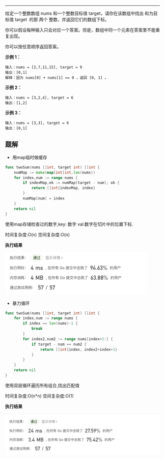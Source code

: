 ***
>
给定一个整数数组 nums 和一个整数目标值 target，请你在该数组中找出 和为目标值 target  的那 两个 整数，并返回它们的数组下标。

你可以假设每种输入只会对应一个答案。但是，数组中同一个元素在答案里不能重复出现。

你可以按任意顺序返回答案。


**示例 1：**
```
输入：nums = [2,7,11,15], target = 9
输出：[0,1]
解释：因为 nums[0] + nums[1] == 9 ，返回 [0, 1] 。
```
**示例 2：**
```
输入：nums = [3,2,4], target = 6
输出：[1,2]
```
**示例 3：**
```
输入：nums = [3,3], target = 6
输出：[0,1]
```

## 题解
- 用map临时做缓存

```go
func twoSum(nums []int, target int) []int {
    numMap := make(map[int]int,len(nums))
    for index,num := range nums {
        if indexMap,ok := numMap[target - num]; ok {
            return []int{indexMap, index}
        }
        numMap[num] = index
    }
    return nil
}
```

使用map存储检查过的数字,key: 数字 val:数字在切片中的位置下标.

时间复杂度:O(n)
空间复杂度:O(n)

**执行结果**

![结果](./../img/1.两数之和.png)


- 暴力循环

```go
func twoSum(nums []int, target int) []int {
    for index,num := range nums {
        if index == len(nums)-1 {
            break
        }
        for index2,num2 := range nums[index+1:] {
            if target - num == num2 {
                return []int{index, index2+index+1}
            }
        }
    }
    return nil
}
```

使用双层循环遍历所有组合,找出匹配值

时间复杂度:O(n*n)
空间复杂度:O(1)

**执行结果**

![结果](./../img/1.两数之和2.png)
